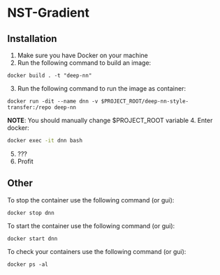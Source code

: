 # NST-Gradient


## Installation
1. Make sure you have Docker on your machine
2. Run the following command to build an image:
```$cmd
docker build . -t "deep-nn"
```
3. Run the following command to run the image as container:
```$cmd
docker run -dit --name dnn -v $PROJECT_ROOT/deep-nn-style-transfer:/repo deep-nn
```
__NOTE__: You should manually change $PROJECT_ROOT variable
4. Enter docker:
```cmd
docker exec -it dnn bash
```
5. ???
6. Profit

## Other
To stop the container use the following command (or gui):
```
docker stop dnn
```

To start the container use the following command (or gui):
```
docker start dnn
```

To check your containers use the following command (or gui):
```
docker ps -al
```